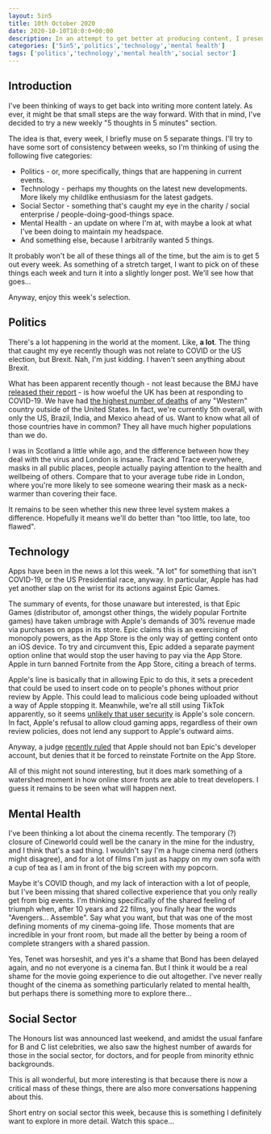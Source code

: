 ```yaml
---
layout: 5in5
title: 10th October 2020
date: 2020-10-10T10:0:0+00:00
description: In an attempt to get better at producing content, I present to you a new thing - 5 thoughts in 5 minutes. This week, Apple, the BMJ's report, and some thoughts on the cinema.
categories: ['5in5','politics','technology','mental health']
tags: ['politics','technology','mental health','social sector']
---
```


## <i class="fas fa-glass-cheers"></i> Introduction
I've been thinking of ways to get back into writing more content lately. As ever, it might be that small steps are the way forward. With that in mind, I've decided to try a new weekly "5 thoughts in 5 minutes" section.

The idea is that, every week, I briefly muse on 5 separate things. I'll try to have some sort of consistency between weeks, so I'm thinking of using the following five categories:

* Politics - or, more specifically, things that are happening in current events.
* Technology - perhaps my thoughts on the latest new developments. More likely my childlike enthusiasm for the latest gadgets.
* Social Sector - something that's caught my eye in the charity / social enterprise / people-doing-good-things space.
* Mental Health - an update on where I'm at, with maybe a look at what I've been doing to maintain my headspace.
* And something else, because I arbitrarily wanted 5 things.

It probably won't be all of these things all of the time, but the aim is to get 5 out every week. As something of a stretch target, I want to pick on of these things each week and turn it into a slightly longer post. We'll see how that goes...

Anyway, enjoy this week's selection.

## <i class="fas fa-vote-yea"></i> Politics
There's a lot happening in the world at the moment. Like, __a lot__. The thing that caught my eye recently though was not relate to COVID or the US election, but Brexit. Nah, I'm just kidding. I haven't seen anything about Brexit.

What has been apparent recently though - not least because the BMJ have [released their report](https://www.bmj.com/content/369/bmj.m1932) - is how woeful the UK has been at responding to COVID-19. We have had [the highest number of deaths](https://www.theguardian.com/world/2020/oct/11/coronavirus-world-map-which-countries-have-the-most-covid-cases-and-deaths) of any "Western" country outside of the United States. In fact, we're currently 5th overall, with only the US, Brazil, India, and Mexico ahead of us. Want to know what all of those countries have in common? They all have much higher populations than we do.

I was in Scotland a little while ago, and the difference between how they deal with the virus and London is insane. Track and Trace everywhere, masks in all public places, people actually paying attention to the health and wellbeing of others. Compare that to your average tube ride in London, where you're more likely to see someone wearing their mask as a neck-warmer than covering their face.

It remains to be seen whether this new three level system makes a difference. Hopefully it means we'll do better than "too little, too late, too flawed".

## <i class="fas fa-microchip"></i> Technology
Apps have been in the news a lot this week. "A lot" for something that isn't COVID-19, or the US Presidential race, anyway. In particular, Apple has had yet another slap on the wrist for its actions against Epic Games.

The summary of events, for those unaware but interested, is that Epic Games (distributor of, amongst other things, the widely popular Fortnite games) have taken umbrage with Apple's demands of 30% revenue made via purchases on apps in its store. Epic claims this is an exercising of monopoly powers, as the App Store is the only way of getting content onto an iOS device. To try and circumvent this, Epic added a separate payment option online that would stop the user having to pay via the App Store. Apple in turn banned Fortnite from the App Store, citing a breach of terms.

Apple's line is basically that in allowing Epic to do this, it sets a precedent that could be used to insert code on to people's phones without prior review by Apple. This could lead to malicious code being uploaded without a way of Apple stopping it. Meanwhile, we're all still using TikTok apparently, so it seems [unlikely that user security](https://www.boredpanda.com/tik-tok-reverse-engineered-data-information-collecting/) is Apple's sole concern. In fact, Apple's refusal to allow cloud gaming apps, regardless of their own review policies, does not lend any support to Apple's outward aims.

Anyway, a judge [recently ruled](https://cdn.vox-cdn.com/uploads/chorus_asset/file/21949772/gov.uscourts.cand.364265.118.0.pdf) that Apple should not ban Epic's developer account, but denies that it be forced to reinstate Fortnite on the App Store.

All of this might not sound interesting, but it does mark something of a watershed moment in how online store fronts are able to treat developers. I guess it remains to be seen what will happen next.

## <i class="fas fa-heart"></i> Mental Health
I've been thinking a lot about the cinema recently. The temporary (?) closure of Cineworld could well be the canary in the mine for the industry, and I think that's a sad thing. I wouldn't say I'm a huge cinema nerd (others might disagree), and for a lot of films I'm just as happy on my own sofa with a cup of tea as I am in front of the big screen with my popcorn.

Maybe it's COVID though, and my lack of interaction with a lot of people, but I've been missing that shared collective experience that you only really get from big events. I'm thinking specifically of the shared feeling of triumph when, after 10 years and 22 films, you finally hear the words "Avengers... Assemble". Say what you want, but that was one of the most defining moments of my cinema-going life. Those moments that are incredible in your front room, but made all the better by being a room of complete strangers with a shared passion.

Yes, Tenet was horseshit, and yes it's a shame that Bond has been delayed again, and no not everyone is a cinema fan. But I think it would be a real shame for the movie going experience to die out altogether. I've never really thought of the cinema as something particularly related to mental health, but perhaps there is something more to explore there...

## <i class="fas fa-hands-helping"></i> Social Sector
The Honours list was announced last weekend, and amidst the usual fanfare for B and C list celebrities, we also saw the highest number of awards for those in the social sector, for doctors, and for people from minority ethnic backgrounds.

This is all wonderful, but more interesting is that because there is now a critical mass of these things, there are also more conversations happening about this.

Short entry on social sector this week, because this is something I definitely want to explore in more detail. Watch this space...